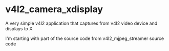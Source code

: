 # v4l2_camera_xdisplay
A very simple v4l2 application that captures from v4l2 video device and displays to X

I'm starting with part of the source code from v4l2_mjpeg_streamer source code


